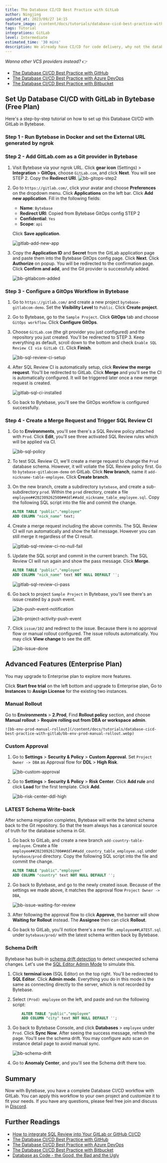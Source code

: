 ```yaml
---
title: The Database CI/CD Best Practice with GitLab
author: Ningjing
updated_at: 2023/09/27 14:15
feature_image: /content/docs/tutorials/database-cicd-best-practice-with-gitlab/cicd-gitlab.webp
tags: Tutorial
integrations: GitLab
level: Intermediate
estimated_time: '30 mins'
description: We already have CI/CD for code delivery, why not the database? Imagine applying and deploying database changes the same way you would application code.
---
```


_Wanna other VCS providers instead?_ 👉

- [The Database CI/CD Best Practice with GitHub](/docs/tutorials/database-cicd-best-practice-with-github)
- [The Database CI/CD Best Practice with Azure DevOps](/docs/tutorials/database-cicd-best-practice-with-azure-devops)
- [The Database CI/CD Best Practice with Bitbucket](/docs/tutorials/database-cicd-best-practice-with-bitbucket)

<IncludeBlock url="/docs/tutorials/share/database-workflow"></IncludeBlock>

## Set Up Database CI/CD with GitLab in Bytebase (Free Plan)

Here's a step-by-step tutorial on how to set up this Database CI/CD with GitLab in Bytebase.

### Step 1 - Run Bytebase in Docker and set the External URL generated by ngrok

<IncludeBlock url="/docs/get-started/install/vcs-with-ngrok"></IncludeBlock>

### Step 2 - Add GitLab.com as a Git provider in Bytebase

1. Visit Bytebase via your ngrok URL. Click **gear icon** (Settings) > **Integration** > **GitOps**, choose `GitLab.com`, and click **Next**. You will see STEP 2. Copy the **Redirect URI**.
   ![bb-gitops-step2](/content/docs/tutorials/database-cicd-best-practice-with-gitlab/bb-gitops-step2.webp)

2. Go to `https://gitlab.com/`, click your avatar and choose **Preferences** on the dropdown menu. Click **Applications** on the left bar. Click **Add new application**. Fill in the following fields:

   - **Name**: `Bytebase`
   - **Redirect URI**: Copied from Bytebase GitOps config STEP 2
   - **Confidential**: `Yes`
   - **Scope**: `api`

   Click **Save application**.

   ![gitlab-add-new-app](/content/docs/tutorials/database-cicd-best-practice-with-gitlab/gitlab-add-new-app.webp)

3. Copy the **Application ID** and **Secret** from the GitLab application page and paste them into the Bytebase GitOps config page. Click **Next**. Click **Authorize** on popup. You will be redirected to the confirmation page. Click **Confirm and add**, and the Git provider is successfully added.

   ![bb-gitlabcom-added](/content/docs/tutorials/database-cicd-best-practice-with-gitlab/bb-gitlabcom-added.webp)

### Step 3 - Configure a GitOps Workflow in Bytebase

1. Go to `https://gitlab.com/` and create a new project `bytebase-gitlabcom-demo`. Set the **Visibility Level** to `Public`. Click **Create project**.

2. Go to Bytebase, go to the `Sample Project`. Click **GitOps** tab and choose `GitOps workflow`. Click **Configure GitOps**.

3. Choose `GitLab.com` (the git provider you just configured) and the repository you just created. You'll be redirected to STEP 3. Keep everything as default, scroll down to the bottom and check `Enable SQL Review CI via GitLab CI`. Click **Finish**.

   ![bb-sql-review-ci-setup](/content/docs/tutorials/database-cicd-best-practice-with-gitlab/bb-sql-review-ci-setup.webp)

4. After SQL Review CI is automatically setup, click **Review the merge request**. You'll be redirected to GitLab. Click **Merge** and you'll see the CI is automatically configured. It will be triggered later once a new merge request is created.

   ![gitlab-sql-ci-installed](/content/docs/tutorials/database-cicd-best-practice-with-gitlab/gitlab-sql-ci-installed.webp)

5. Go back to Bytebase, you'll see the GitOps workflow is configured successfully.

### Step 4 - Create a Merge Request and Trigger SQL Review CI

1. Go to **Environments**, you'll see there's a SQL Review policy attached with `Prod`. Click **Edit**, you'll see three activated SQL Review rules which will be applied via CI.

   ![bb-sql-policy](/content/docs/tutorials/database-cicd-best-practice-with-gitlab/bb-sql-policy.webp)

2. To test SQL Review CI, we'll create a merge request to change the `Prod` database schema. However, it will voliate the SQL Review policy first. Go to `bytebase-gitlabcom-demo` on GitLab. Click **New branch**, name it `add-nickname-table-employee`. Click **Create branch**.
3. On the new branch, create a subdirectory `bytebase`, and create a sub-subdirectory `prod`. Within the `prod` directory, create a file `employee##202309262500##ddl##add_nickname_table_employee.sql`. Copy the following SQL script into the file and commit the change.
   ```sql
   ALTER TABLE "public"."employee"
   ADD COLUMN "nick_name" text;
   ```
4. Create a merge request including the above commits. The SQL Review CI will run automatically and show the fail message. However you can still merge it regardless of the CI result.

   ![gitlab-sql-review-ci-no-null-fail](/content/docs/tutorials/database-cicd-best-practice-with-gitlab/gitlab-sql-review-ci-no-null-fail.webp)

5. Update the SQL script and commit in the current branch. The SQL Review CI will run again and show the pass message. Click **Merge**.

   ```sql
   ALTER TABLE "public"."employee"
   ADD COLUMN "nick_name" text NOT NULL DEFAULT '';
   ```

   ![gitlab-sql-review-ci-pass](/content/docs/tutorials/database-cicd-best-practice-with-gitlab/gitlab-sql-review-ci-pass.webp)

6. Go back to project `Sample Project` in Bytebase, you'll see there's an issue created by a push event.

   ![bb-push-event-notification](/content/docs/tutorials/database-cicd-best-practice-with-gitlab/bb-push-event-notification.webp)

   ![bb-project-activity-push-event](/content/docs/tutorials/database-cicd-best-practice-with-gitlab/bb-project-activity-push-event.webp)

7. Click `issue/102` and redirect to the issue. Because there is no approval flow or manual rollout configured. The issue rollouts automatically. You may click **View change** to see the diff.

   ![bb-issue-done](/content/docs/tutorials/database-cicd-best-practice-with-gitlab/bb-issue-done.webp)

## Advanced Features (Enterprise Plan)

You may upgrade to Enterprise plan to explore more features.

Click **Start free trial** on the left bottom and upgrade to Enterprise plan,
Go to **Instances** to **Assign License** for the existing two instances.

### Manual Rollout

Go to **Environments** > **2.Prod**, Find **Rollout policy** section, and choose **Manual rollout** > **Require rolling out from DBA or workspace admin**.

    ![bb-env-prod-manual-rollout](/content/docs/tutorials/database-cicd-best-practice-with-gitlab/bb-env-prod-manual-rollout.webp)

### Custom Approval

1. Go to **Settings** > **Security & Policy** > **Custom Approval**. Set `Project Owner -> DBA` as Approval flow for **DDL** > **High Risk**.

   ![bb-custom-approval](/content/docs/tutorials/database-cicd-best-practice-with-gitlab/bb-custom-approval.webp)

2. Go to **Settings** > **Security & Policy** > **Risk Center**. Click **Add rule** and click **Load** for the first template. Click **Add**.

   ![bb-risk-center-ddl-high](/content/docs/tutorials/database-cicd-best-practice-with-gitlab/bb-risk-center-ddl-high.webp)

### LATEST Schema Write-back

After schema migration completes, Bytebase will write the latest schema back to the Git repository. So that
the team always has a canonical source of truth for the database schema in Git.

1. Go back to GitLab, and create a new branch `add-country-table-employee`. Create a file `employee##202309261700##ddl##add_country_table_employee.sql` under `bytebase/prod` directory. Copy the following SQL script into the file and commit the change.
   ```sql
   ALTER TABLE "public"."employee"
   ADD COLUMN "country" text NOT NULL DEFAULT '';
   ```
2. Go back to Bytebase, and go to the newly created issue. Because of the settings we made above, it matches the approval flow `Project Owner -> DBA`,

   ![bb-issue-waiting-for-review](/content/docs/tutorials/database-cicd-best-practice-with-gitlab/bb-issue-waiting-for-review.webp)

3. After following the approval flow to click **Approve**, the banner will show **Waiting for Rollout** instead. The **Assignee** then can click **Rollout**.

4. Go back to GitLab, you'll notice there's a new file `.employee##LATEST.sql` under `bytebase/prod/` with the latest schema written back by Bytebase.

### Schema Drift

Bytebase has built-in [schema drift detection](/docs/change-database/drift-detection/) to detect unexpected schema changes. Let's use the [SQL Editor Admin Mode](/docs/sql-editor/admin-mode/) to simulate this.

1. Click **terminal icon** (SQL Editor) on the top right. You'll be redirected to **SQL Editor**. Click **Admin mode**. Everything you do in this mode is the same as connecting directly to the server, which is not recorded by Bytebase.

2. Select `(Prod) employee` on the left, and paste and run the following script:

   ```sql
       ALTER TABLE "public"."employee"
       ADD COLUMN "city" text NOT NULL DEFAULT '';
   ```

3. Go back to Bytebase Console, and click **Databases** > `employee` under `Prod`. Click **Sync Now**. After seeing the success message, refresh the page. You'll see the schema drift. You may configure auto scan on instance detail page to avoid manual sync.

   ![bb-schema-drift](/content/docs/tutorials/database-cicd-best-practice-with-gitlab/bb-schema-drift.webp)

4. Go to **Anomaly Center**, and you'll see the Schema drift there too.

## Summary

Now with Bytebase, you have a complete Database CI/CD workflow with GitLab. You can apply this workflow to your own project and customize it to fit your needs. If you have any questions, please feel free join and discuss in [Discord](https://discord.gg/huyw7gRsyA).

## Further Readings

- [How to integrate SQL Review into Your GitLab or GitHub CI/CD](/docs/tutorials/how-to-integrate-sql-review-into-gitlab-github-ci/)
- [The Database CI/CD Best Practice with GitHub](/docs/tutorials/database-cicd-best-practice-with-github)
- [The Database CI/CD Best Practice with Azure DevOps](/docs/tutorials/database-cicd-best-practice-with-azure-devops)
- [The Database CI/CD Best Practice with Bitbucket](/docs/tutorials/database-cicd-best-practice-with-bitbucket)
- [Database as Code - the Good, the Bad and the Ugly](/blog/database-as-code)
